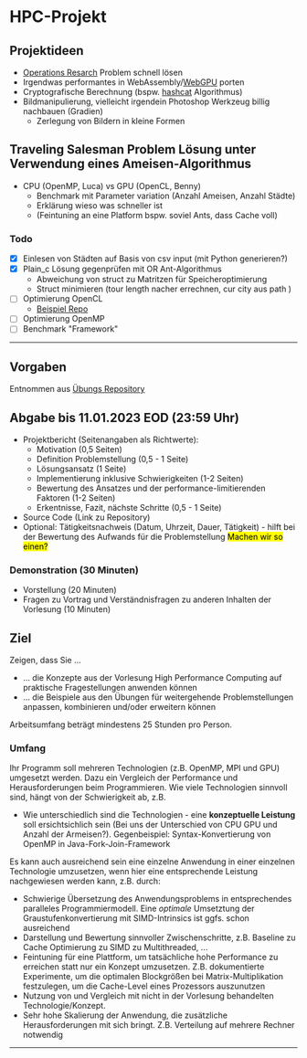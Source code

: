 # HPC-Projekt

## Projektideen
- [Operations Resarch](https://de.wikipedia.org/wiki/Operations_Research#Bekannte_Probleme) Problem schnell lösen 
- Irgendwas performantes in WebAssembly/[WebGPU](https://www.w3.org/TR/webgpu/) porten
- Cryptografische Berechnung (bspw. [hashcat](https://hashcat.net/hashcat/) Algorithmus)
- Bildmanipulierung, vielleicht irgendein Photoshop Werkzeug billig nachbauen (Gradien)
  - Zerlegung von Bildern in kleine Formen

## Traveling Salesman Problem Lösung unter Verwendung eines Ameisen-Algorithmus

- CPU (OpenMP, Luca) vs GPU (OpenCL, Benny) 
  - Benchmark mit Parameter variation (Anzahl Ameisen, Anzahl Städte) 
  - Erklärung wieso was schneller ist
  - (Feintuning an eine Platform bspw. soviel Ants, dass Cache voll)

### Todo

- [x] Einlesen von Städten auf Basis von csv input (mit Python generieren?)
- [x] Plain_c Lösung gegenprüfen mit OR Ant-Algorithmus
  - Abweichung von struct zu Matritzen für Speicheroptimierung
  - Struct minimieren (tour length nacher errechnen, cur city aus path )
- [ ] Optimierung OpenCL
  - [Beispiel Repo](https://github.com/sspeiser/hpc-uebungen/tree/main/opencl-matmul/unoptimized)
- [ ] Optimierung OpenMP
- [ ] Benchmark "Framework"
---

## Vorgaben
Entnommen aus [Übungs Repository](https://github.com/sspeiser/hpc-uebungen#projektarbeit)

## Abgabe bis 11.01.2023 EOD (23:59 Uhr)

- Projektbericht (Seitenangaben als Richtwerte):
  - Motivation (0,5 Seiten)
  - Definition Problemstellung (0,5 - 1 Seite)
  - Lösungsansatz (1 Seite)
  - Implementierung inklusive Schwierigkeiten (1-2 Seiten)
  - Bewertung des Ansatzes und der performance-limitierenden Faktoren (1-2 Seiten)
  - Erkentnisse, Fazit, nächste Schritte (0,5 - 1 Seite)
- Source Code (Link zu Repository)
- Optional: Tätigkeitsnachweis (Datum, Uhrzeit, Dauer, Tätigkeit) - hilft bei der Bewertung des Aufwands für die Problemstellung
<mark>Machen wir so einen?</mark> 

### Demonstration (30 Minuten)

- Vorstellung (20 Minuten)
- Fragen zu Vortrag und Verständnisfragen zu anderen Inhalten der Vorlesung (10 Minuten)

## Ziel

Zeigen, dass Sie ...
- ... die Konzepte aus der Vorlesung High Performance Computing auf praktische Fragestellungen anwenden können
- ... die Beispiele aus den Übungen für weitergehende Problemstellungen anpassen, kombinieren und/oder erweitern können

Arbeitsumfang beträgt mindestens 25 Stunden pro Person.

### Umfang

Ihr Programm soll mehreren Technologien (z.B. OpenMP, MPI und GPU) umgesetzt werden. Dazu ein Vergleich der Performance und Herausforderungen beim Programmieren. Wie viele Technologien sinnvoll sind, hängt von der Schwierigkeit ab, z.B.
- Wie unterschiedlich sind die Technologien - eine **konzeptuelle Leistung** soll ersichtsichlich sein (Bei uns der Unterschied von CPU GPU und Anzahl der Armeisen?). Gegenbeispiel: Syntax-Konvertierung von OpenMP in Java-Fork-Join-Framework

Es kann auch ausreichend sein eine einzelne Anwendung in einer einzelnen Technologie umzusetzen, wenn hier eine entsprechende Leistung nachgewiesen werden kann, z.B. durch:
- Schwierige Übersetzung des Anwendungsproblems in entsprechendes paralleles Programmiermodell. Eine *optimale* Umsetztung der Graustufenkonvertierung mit SIMD-Intrinsics ist ggfs. schon ausreichend
- Darstellung und Bewertung sinnvoller Zwischenschritte, z.B. Baseline zu Cache Optimierung zu SIMD zu Multithreaded, ...
- Feintuning für eine Plattform, um tatsächliche hohe Performance zu erreichen statt nur ein Konzept umzusetzen. Z.B. dokumentierte Experimente, um die optimalen Blockgrößen bei Matrix-Multiplikation festzulegen, um die Cache-Level eines Prozessors auszunutzen
- Nutzung von und Vergleich mit nicht in der Vorlesung behandelten Technologie/Konzept.
- Sehr hohe Skalierung der Anwendung, die zusätzliche Herausforderungen mit sich bringt. Z.B. Verteilung auf mehrere Rechner notwendig

---